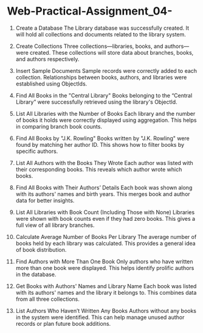# Web-Practical-Assignment_04-
01. Create a Database
The Library database was successfully created. It will hold all collections and documents related to the library system.

02. Create Collections
Three collections—libraries, books, and authors—were created. These collections will store data about branches, books, and authors respectively.

03. Insert Sample Documents
Sample records were correctly added to each collection. Relationships between books, authors, and libraries were established using ObjectIds.

04. Find All Books in the "Central Library"
Books belonging to the “Central Library” were successfully retrieved using the library's ObjectId.

05. List All Libraries with the Number of Books
Each library and the number of books it holds were correctly displayed using aggregation. This helps in comparing branch book counts.

06. Find All Books by "J.K. Rowling"
Books written by "J.K. Rowling" were found by matching her author ID. This shows how to filter books by specific authors.

07. List All Authors with the Books They Wrote
Each author was listed with their corresponding books. This reveals which author wrote which books.

08. Find All Books with Their Authors’ Details
Each book was shown along with its authors' names and birth years. This merges book and author data for better insights.

09. List All Libraries with Book Count (Including Those with None)
Libraries were shown with book counts even if they had zero books. This gives a full view of all library branches.

10. Calculate Average Number of Books Per Library
The average number of books held by each library was calculated. This provides a general idea of book distribution.

11. Find Authors with More Than One Book
Only authors who have written more than one book were displayed. This helps identify prolific authors in the database.

12. Get Books with Authors' Names and Library Name
Each book was listed with its authors' names and the library it belongs to. This combines data from all three collections.

13. List Authors Who Haven’t Written Any Books
Authors without any books in the system were identified. This can help manage unused author records or plan future book additions.

